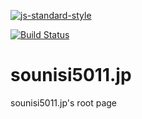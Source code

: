 [![js-standard-style](https://cdn.rawgit.com/standard/standard/master/badge.svg)](http://standardjs.com)

[![Build Status](https://github.com/sounisi5011/sounisi5011.jp/workflows/GitHub%20Actions/badge.svg)](https://github.com/sounisi5011/sounisi5011.jp/actions?query=workflow%3A%22GitHub+Actions%22)

# sounisi5011.jp

sounisi5011.jp's root page
